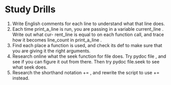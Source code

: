 # Study Drills
1. Write English comments for each line to understand what that line does.
2. Each time print_a_line is run, you are passing in a variable current_line . Write out what cur-
rent_line is equal to on each function call, and trace how it becomes line_count in print_a_line .
3. Find each place a function is used, and check its def to make sure that you are giving it the right
arguments.
4. Research online what the seek function for file does. Try pydoc file , and see if you can figure
it out from there. Then try pydoc file.seek to see what seek does.
5. Research the shorthand notation += , and rewrite the script to use += instead.
